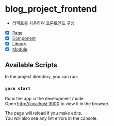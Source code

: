 # blog_project_frontend

- 리액트를 사용하여 프론트엔드 구성

- [x] [Page](./src/pages/)
- [x] [Component](./src/components/)
- [x] [Library](./src/lib/)
- [x] [Module](./src/modules/)

## Available Scripts

In the project directory, you can run:

### `yarn start`

Runs the app in the development mode.\
Open [http://localhost:3000](http://localhost:3000) to view it in the browser.

The page will reload if you make edits.\
You will also see any lint errors in the console.
